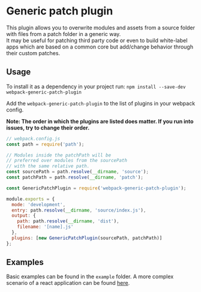 # Generic patch plugin

This plugin allows you to overwrite modules and assets from a source folder with files from a patch folder in a generic way.  
It may be useful for patching third party code or even to build white-label apps which are based on a common core but add/change behavior through their custom patches.

## Usage

To install it as a dependency in your project run:
`npm install --save-dev webpack-generic-patch-plugin`

Add the `webpack-generic-patch-plugin` to the list of plugins in your webpack config.

**Note: The order in which the plugins are listed does matter. If you run into issues, try to change their order.**

```js
// webpack.config.js
const path = require('path');

// Modules inside the patchPath will be
// preferred over modules from the sourcePath
// with the same relative path.
const sourcePath = path.resolve(__dirname, 'source');
const patchPath = path.resolve(__dirname, 'patch');

const GenericPatchPlugin = require('webpack-generic-patch-plugin');

module.exports = {
  mode: 'development',
  entry: path.resolve(__dirname, 'source/index.js'),
  output: {
    path: path.resolve(__dirname, 'dist'),
    filename: '[name].js'
  },
  plugins: [new GenericPatchPlugin(sourcePath, patchPath)]
};
```

## Examples

Basic examples can be found in the `example` folder.
A more complex scenario of a react application can be found [here](https://github.com/dtmzr/poke-app).
